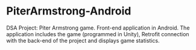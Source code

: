 # PiterArmstrong-Android
DSA Project: Piter Armstrong game. Front-end application in Android. The application includes the game (programmed in Unity), Retrofit connection with the back-end of the project and displays game statistics.
